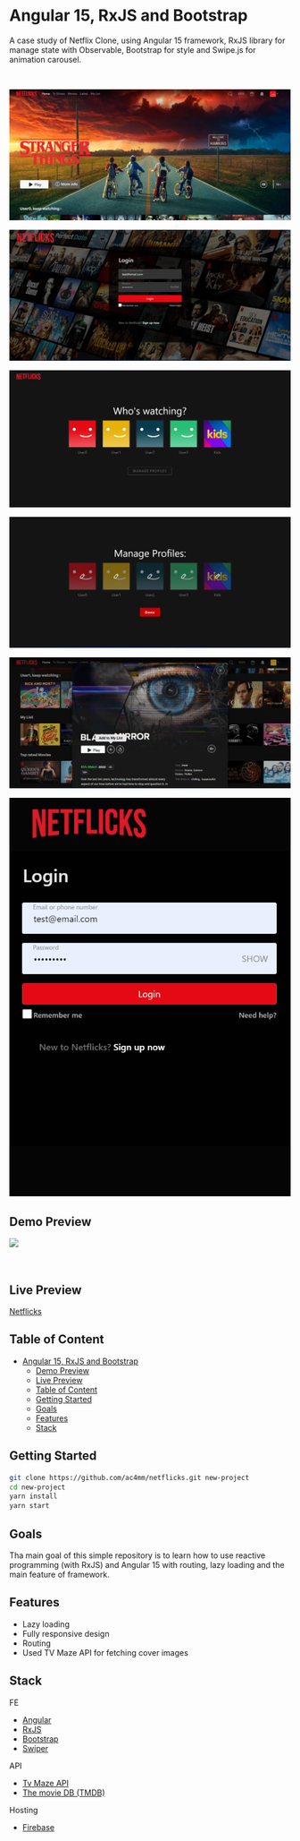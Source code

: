 # Angular 15, RxJS and Bootstrap
A case study of Netflix Clone, using Angular 15 framework, RxJS library for manage state with Observable, Bootstrap for style and Swipe.js for animation carousel.

<br />

![](meta-assets/home.png)

![](meta-assets/template-login.png)

![](meta-assets/template-users.png)

![](meta-assets/manage-profiles.png)

![](meta-assets/preview-modal.png)

![](meta-assets/mobile.png)

## Demo Preview

![](meta-assets/demo-preview.gif)

<br />

## Live Preview
[Netflicks](https://netflicks-6c8b7.web.app)

## Table of Content
- [Angular 15, RxJS and Bootstrap](#angular-15-rxjs-and-bootstrap)
  - [Demo Preview](#demo-preview)
  - [Live Preview](#live-preview)
  - [Table of Content](#table-of-content)
  - [Getting Started](#getting-started)
  - [Goals](#goals)
  - [Features](#features)
  - [Stack](#stack)


## Getting Started

```bash
git clone https://github.com/ac4mm/netflicks.git new-project
cd new-project
yarn install
yarn start
```

## Goals
Tha main goal of this simple repository is to learn how to use reactive programming (with RxJS) and Angular 15 with routing, lazy loading and the main feature of framework.

## Features
- Lazy loading
- Fully responsive design
- Routing
- Used TV Maze API for fetching cover images


## Stack
FE
- [Angular](https://angular.io/)
- [RxJS](https://rxjs.dev/)
- [Bootstrap](https://getbootstrap.com/)
- [Swiper](https://swiperjs.com/)

API
- [Tv Maze API](https://www.tvmaze.com/api)
- [The movie DB (TMDB)](https://www.themoviedb.org/)

Hosting
- [Firebase](https://firebase.google.com/)




